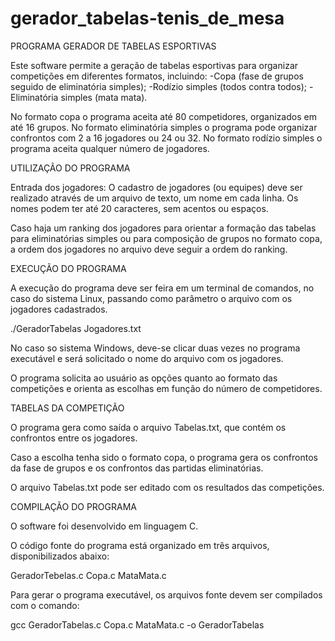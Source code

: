 # gerador_tabelas-tenis_de_mesa

PROGRAMA GERADOR DE TABELAS ESPORTIVAS

Este software permite a geração de tabelas esportivas para organizar competições em diferentes formatos, incluindo:
-Copa (fase de grupos seguido de eliminatória simples);
-Rodízio simples (todos contra todos);
-Eliminatória simples (mata mata).

No formato copa o programa aceita até 80 competidores, organizados em até 16 grupos. No formato eliminatória simples o programa pode organizar confrontos com 2 a 16 jogadores ou 24 ou 32. No formato rodízio simples o programa aceita qualquer número de jogadores.

UTILIZAÇÃO DO PROGRAMA

Entrada dos jogadores:
O cadastro de jogadores (ou equipes) deve ser realizado através de um arquivo de texto, um nome em cada linha. Os nomes podem ter até 20 caracteres, sem acentos ou espaços.

Caso haja um ranking dos jogadores para orientar a formação das tabelas para eliminatórias simples ou para composição de grupos no formato copa, a ordem dos jogadores no arquivo deve seguir a ordem do ranking.

EXECUÇÃO DO PROGRAMA

A execução do programa deve ser feira em um terminal de comandos, no caso do sistema Linux, passando como parâmetro o arquivo com os jogadores cadastrados.

./GeradorTabelas Jogadores.txt

No caso so sistema Windows, deve-se clicar duas vezes no programa executável e será solicitado o nome do arquivo com os jogadores.

O programa solicita ao usuário as opções quanto ao formato das competições e orienta as escolhas em função do número de competidores.

TABELAS DA COMPETIÇÃO

O programa gera como saída o arquivo Tabelas.txt, que contém os confrontos entre os jogadores.

Caso a escolha tenha sido o formato copa, o programa gera os confrontos da fase de grupos e os confrontos das partidas eliminatórias.

O arquivo Tabelas.txt pode ser editado com os resultados das competições.

COMPILAÇÃO DO PROGRAMA

O software foi desenvolvido em linguagem C.

O código fonte do programa está organizado em três arquivos, disponibilizados abaixo:

GeradorTebelas.c
Copa.c
MataMata.c

Para gerar o programa executável, os arquivos fonte devem ser compilados com o comando:

gcc GeradorTabelas.c Copa.c MataMata.c -o GeradorTabelas


